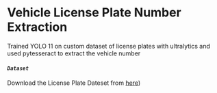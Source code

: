 # Vehicle License Plate Number Extraction
Trained YOLO 11 on custom dataset of license plates with ultralytics and used pytesseract to extract the vehicle number

#### *`Dataset`*
Download the License Plate Dateset from [here](https://universe.roboflow.com/roboflow-universe-projects/license-plate-recognition-rxg4e/dataset/4))
